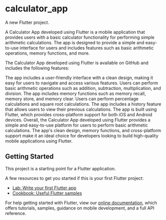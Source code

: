 # calculator_app

A new Flutter project.

A Calculator App developed using Flutter is a mobile application that provides users with a basic calculator functionality for performing simple arithmetic calculations. The app is designed to provide a simple and easy-to-use interface for users and includes features such as basic arithmetic operations, memory functions, and more.

The Calculator App developed using Flutter is available on GitHub and includes the following features:

The app includes a user-friendly interface with a clean design, making it easy for users to navigate and access various features.
Users can perform basic arithmetic operations such as addition, subtraction, multiplication, and division.
The app includes memory functions such as memory recall, memory store, and memory clear.
Users can perform percentage calculations and square root calculations.
The app includes a history feature that allows users to view their previous calculations.
The app is built using Flutter, which provides cross-platform support for both iOS and Android devices.
Overall, the Calculator App developed using Flutter provides a simple and easy-to-use platform for users to perform basic arithmetic calculations. The app's clean design, memory functions, and cross-platform support make it an ideal choice for developers looking to build high-quality mobile applications using Flutter.

## Getting Started

This project is a starting point for a Flutter application.

A few resources to get you started if this is your first Flutter project:

- [Lab: Write your first Flutter app](https://flutter.dev/docs/get-started/codelab)
- [Cookbook: Useful Flutter samples](https://flutter.dev/docs/cookbook)

For help getting started with Flutter, view our
[online documentation](https://flutter.dev/docs), which offers tutorials,
samples, guidance on mobile development, and a full API reference.
